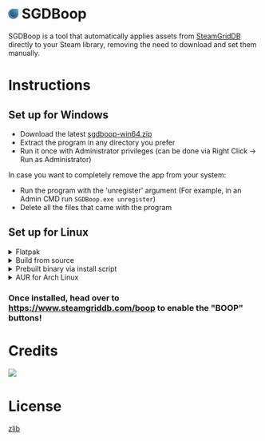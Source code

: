 # <img height="20px" src="./res/com.steamgriddb.SGDBoop.svg"> SGDBoop
SGDBoop is a tool that automatically applies assets from [SteamGridDB](https://www.steamgriddb.com/) directly to your Steam library, removing the need to download and set them manually.

# Instructions
## Set up for Windows
- Download the latest [sgdboop-win64.zip](https://github.com/SteamGridDB/SGDBoop/releases/latest/download/sgdboop-win64.zip)
- Extract the program in any directory you prefer
- Run it once with Administrator privileges (can be done via Right Click -> Run as Administrator)

In case you want to completely remove the app from your system:

- Run the program with the 'unregister' argument (For example, in an Admin CMD run `SGDBoop.exe unregister`)
- Delete all the files that came with the program

## Set up for Linux
<details>
  <summary>Flatpak</summary>
  
  <a href="https://flathub.org/apps/details/com.steamgriddb.SGDBoop" target="_blank" rel="noreferrer">
    <img height="56px" alt="Download on Flathub" src="https://flathub.org/assets/badges/flathub-badge-en.svg" />
  </a>  

  Or run `flatpak install flathub com.steamgriddb.SGDBoop`
</details>

<details>
  <summary>Build from source</summary>
  
  1. Install the following prerequisites via your distros package manager: `make` `gcc` `libcurl4-openssl-dev`
  2. ```sh
     git clone https://github.com/SteamGridDB/SGDBoop.git
     sudo make install -C SGDBoop
     ```
</details>

<details>
  <summary>Prebuilt binary via install script</summary>
  
  1. Download the latest [sgdboop-linux64.tar.gz](https://github.com/SteamGridDB/SGDBoop/releases/latest)
  2. ```sh
     mkdir sgdboop-linux64
     tar -zxf sgdboop-linux64.tar.gz -C sgdboop-linux64
     chmod +x sgdboop-linux64/install.sh
     sudo ./sgdboop-linux64/install.sh
     ```
</details>

<details>
  <summary>AUR for Arch Linux</summary>
  
  Install [the AUR package](https://aur.archlinux.org/packages/sgdboop-bin). This can be done with an AUR manager like `yay`:
    `yay -S sgdboop-bin`
</details>

### Once installed, head over to https://www.steamgriddb.com/boop to enable the "**BOOP**" buttons!

# Credits
<a href="https://github.com/SteamGridDB/SGDBoop/graphs/contributors">
  <img src="https://contrib.rocks/image?repo=SteamGridDB/SGDBoop" />
</a>

# License
[zlib](LICENSE)
